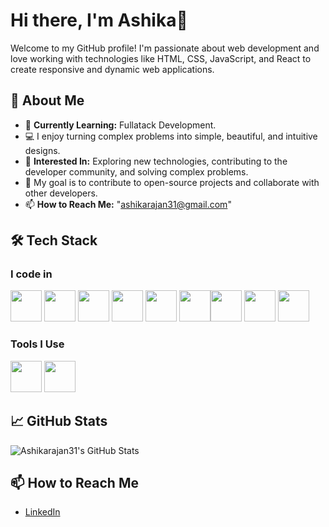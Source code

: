 # Hi there, I'm Ashika👋

Welcome to my GitHub profile! I'm passionate about web development and love working with technologies like HTML, CSS, JavaScript, and React to create responsive and dynamic web applications.

## 🚀 About Me

- 🌱 **Currently Learning:** Fullatack Development.
- 💻 I enjoy turning complex problems into simple, beautiful, and intuitive designs.
- 🤔 **Interested In:** Exploring new technologies, contributing to the developer community, and solving complex problems.
- 🎯 My goal is to contribute to open-source projects and collaborate with other developers.
- 📫 **How to Reach Me:** "ashikarajan31@gmail.com"

## 🛠 Tech Stack

### I code in
<img height="50" width="50" src="https://img.icons8.com/color/48/000000/python.png" />  <img height="50" width="50" src="https://img.icons8.com/color/48/000000/java-coffee-cup-logo.png" /> <img height="50" width="50" src="https://img.icons8.com/color/48/000000/html-5.png" /> <img height="50" width="50" src="https://img.icons8.com/color/48/000000/css3.png" />  <img height="50" width="50" src="https://img.icons8.com/color/48/000000/bootstrap.png" />
<img height="50" width="50" src="https://img.icons8.com/color/48/000000/javascript.png"/><img height="50" width="50" src="https://img.icons8.com/color/48/000000/react-native.png"/>  <img height="50" width="50" src="https://img.icons8.com/color/48/000000/mysql-logo.png"/> <img height="50" width="50" src="https://img.icons8.com/color/48/000000/mongodb.png"/>

### Tools I Use
<img height="50" width="50" src="https://img.icons8.com/color/48/000000/visual-studio-code-2019.png"/>  <img height="50" width="50" src="https://img.icons8.com/color/50/000000/git.png"/>

## 📈 GitHub Stats

![Ashikarajan31's GitHub Stats](https://github-readme-stats.vercel.app/api?username=Ashikarajan31&show_icons=true&hide_title=true&count_private=true&hide=prs)

## 📫 How to Reach Me

- [LinkedIn](linkedin.com/in/ashika-r-44298a2a1)



